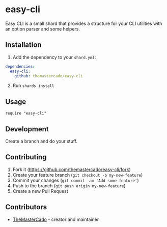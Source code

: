 # easy-cli

Easy CLI is a small shard that provides a structure for your CLI utilities with an option parser and some helpers.

## Installation

1. Add the dependency to your `shard.yml`:
```yaml
dependencies:
  easy-cli:
    github: themastercado/easy-cli
```
2. Run `shards install`

## Usage

```crystal
require "easy-cli"
```

## Development

Create a branch and do your stuff.

## Contributing

1. Fork it (<https://github.com/themastercado/easy-cli/fork>)
2. Create your feature branch (`git checkout -b my-new-feature`)
3. Commit your changes (`git commit -am 'Add some feature'`)
4. Push to the branch (`git push origin my-new-feature`)
5. Create a new Pull Request

## Contributors

- [TheMasterCado](https://github.com/TheMasterCado) - creator and maintainer
